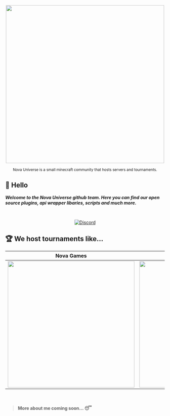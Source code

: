 <div align="center">
 <img src="https://user-images.githubusercontent.com/66202304/147414615-4a410681-0e02-41e3-88cd-3d28d4bf6898.png" width="500"/>
 
 <sub>Nova Universe is a small minecraft community that hosts servers and tournaments.</sub>
</div>

## 👋 Hello
***Welcome to the Nova Universe github team. Here you can find our open source plugins, api wrapper libaries, scripts and much more.***

<br>

<div align="center">

 [![Discord](https://img.shields.io/badge/Discord-%235865F2.svg?style=for-the-badge&logo=discord&logoColor=white)](https://discord.com/invite/wMmhHu4C)
 
</div>

## 🏆 We host tournaments like...

<div align="center">

  **Nova Games**            | **MCF**
 :-------------------------:|:-------------------------:
 <img src="https://user-images.githubusercontent.com/66202304/215150384-2178f9de-c47c-4729-b1ed-5ca306276858.png" width="400"/>  |  <img src="https://user-images.githubusercontent.com/66202304/215152049-ceadba20-273c-413f-b2e3-f58e4d297f4b.png" width="400"/>

</div>

<br>

> #### More about me coming soon... 😴
